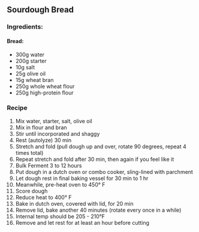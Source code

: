 ## Sourdough Bread
### Ingredients: 

#### Bread:
* 300g water
* 200g starter
* 10g salt
* 25g olive oil
* 15g wheat bran
* 250g whole wheat flour
* 250g high-protein flour

### Recipe

1. Mix water, starter, salt, olive oil
2. Mix in flour and bran
3. Stir until incorporated and shaggy
4. Rest (autolyze) 30 min
5. Stretch and fold (pull dough up and over, rotate 90 degrees, repeat 4 times total)
6. Repeat stretch and fold after 30 min, then again if you feel like it
7. Bulk Ferment 3 to 12 hours
8. Put dough in a dutch oven or combo cooker, sling-lined with parchment
9. Let dough rest in final baking vessel for 30 min to 1 hr
10. Meanwhile, pre-heat oven to 450&deg; F
11. Score dough 
12. Reduce heat to 400&deg; F
13. Bake in dutch oven, covered with lid, for 20 min
14. Remove lid, bake another 40 minutes (rotate every once in a while)
15. Internal temp should be 205 - 210&deg;F
16. Remove and let rest for at least an hour before cutting
